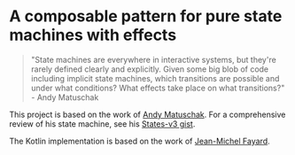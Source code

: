 # A composable pattern for pure state machines with effects

> "State machines are everywhere in interactive systems, but they're rarely defined clearly and explicitly. Given some big blob of code including implicit state machines, which transitions are possible and under what conditions? What effects take place on what transitions?" - Andy Matuschak

This project is based on the work of [Andy Matuschak](https://gist.github.com/andymatuschak). For a comprehensive review of his state machine, see his [States-v3 gist](https://gist.github.com/andymatuschak/d5f0a8730ad601bcccae97e8398e25b2).

The Kotlin implementation is based on the work of [Jean-Michel Fayard](https://gist.github.com/jmfayard/ac6a94df1cc2994ab5b59f510c98133f).
